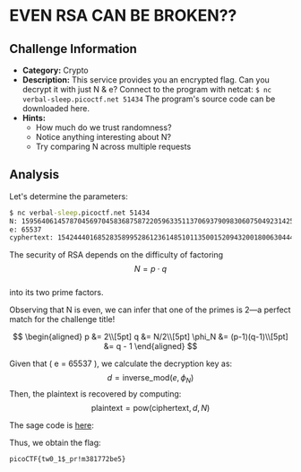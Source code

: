 # EVEN RSA CAN BE BROKEN??

## Challenge Information
- **Category:** Crypto
- **Description:** This service provides you an encrypted flag. Can you decrypt it with just N & e? Connect to the program with netcat: ```$ nc verbal-sleep.picoctf.net 51434``` The program's source code can be downloaded here.
- **Hints:** 
    - How much do we trust randomness?
    - Notice anything interesting about N?
    - Try comparing N across multiple requests

## Analysis

Let's determine the parameters:

```cmd
$ nc verbal-sleep.picoctf.net 51434
N: 15956406145787045697045836875872205963351137069379098306075049231425780726092381593192489624682718392952485959590857931900862464349656345859605041845071886
e: 65537
cyphertext: 15424440168528358995286123614851011350015209432001800630444797091190078867982876803870765184208807547755974974623583704791108443351513009891970935033143305
```

The security of RSA depends on the difficulty of factoring  
$$ N = p \cdot q $$  
into its two prime factors.

Observing that N is even, we can infer that one of the primes is 2—a perfect match for the challenge title!

$$
\begin{aligned}
p &= 2\\[5pt]
q &= N/2\\[5pt]
\phi_N &= (p-1)(q-1)\\[5pt]
       &= q - 1
\end{aligned}
$$

Given that \( e = 65537 \), we calculate the decryption key as:
$$
d = \text{inverse\_mod}(e, \phi_N)
$$
Then, the plaintext is recovered by computing:
$$
\text{plaintext} = \text{pow}(\text{ciphertext}, d, N)
$$

The sage code is [here](de_rsa.sage):

Thus, we obtain the flag:

`picoCTF{tw0_1$_pr!m381772be5}`